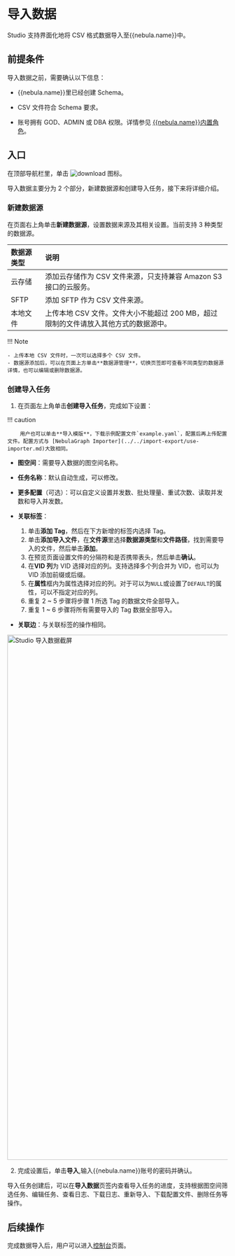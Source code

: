 # 导入数据

Studio 支持界面化地将 CSV 格式数据导入至{{nebula.name}}中。

## 前提条件

导入数据之前，需要确认以下信息：

- {{nebula.name}}里已经创建 Schema。

- CSV 文件符合 Schema 要求。

- 账号拥有 GOD、ADMIN 或 DBA 权限。详情参见 [{{nebula.name}}内置角色](../../7.data-security/1.authentication/3.role-list.md)。

## 入口

在顶部导航栏里，单击 ![download](https://docs-cdn.nebula-graph.com.cn/figures/studio-btn-download.png) 图标。

导入数据主要分为 2 个部分，新建数据源和创建导入任务，接下来将详细介绍。

### 新建数据源

在页面右上角单击**新建数据源**，设置数据来源及其相关设置。当前支持 3 种类型的数据源。

| 数据源类型 | 说明 |
| :--- | :--- |
| 云存储 | 添加云存储作为 CSV 文件来源，只支持兼容 Amazon S3接口的云服务。 |
| SFTP | 添加 SFTP 作为 CSV 文件来源。 |
| 本地文件 | 上传本地 CSV 文件。文件大小不能超过 200 MB，超过限制的文件请放入其他方式的数据源中。 |

!!! Note

    - 上传本地 CSV 文件时，一次可以选择多个 CSV 文件。
    - 数据源添加后，可以在页面上方单击**数据源管理**，切换页签即可查看不同类型的数据源详情，也可以编辑或删除数据源。

### 创建导入任务

1. 在页面左上角单击**创建导入任务**，完成如下设置：
  
  !!! caution

        用户也可以单击**导入模版**，下载示例配置文件`example.yaml`，配置后再上传配置文件。配置方式与 [NebulaGraph Importer](../../import-export/use-importer.md)大致相同。

  - **图空间**：需要导入数据的图空间名称。
  - **任务名称**：默认自动生成，可以修改。
  - **更多配置**（可选）：可以自定义设置并发数、批处理量、重试次数、读取并发数和导入并发数。
  - **关联标签**：

    1. 单击**添加 Tag**，然后在下方新增的标签内选择 Tag。
    2. 单击**添加导入文件**，在**文件源**里选择**数据源类型**和**文件路径**，找到需要导入的文件，然后单击**添加**。
    3. 在预览页面设置文件的分隔符和是否携带表头，然后单击**确认**。
    4. 在**VID 列**为 VID 选择对应的列。支持选择多个列合并为 VID，也可以为 VID 添加前缀或后缀。
    5. 在**属性**框内为属性选择对应的列。对于可以为`NULL`或设置了`DEFAULT`的属性，可以不指定对应的列。
    6. 重复 2 ~ 5 步骤将步骤 1 所选 Tag 的数据文件全部导入。
    7. 重复 1 ~ 6 步骤将所有需要导入的 Tag 数据全部导入。
  
  - **关联边**：与关联标签的操作相同。

  <img src="https://docs-cdn.nebula-graph.com.cn/figures/std_import_230912_cn.png" width="1200" alt="Studio 导入数据截屏">

2. 完成设置后，单击**导入**,输入{{nebula.name}}账号的密码并确认。

导入任务创建后，可以在**导入数据**页签内查看导入任务的进度，支持根据图空间筛选任务、编辑任务、查看日志、下载日志、重新导入、下载配置文件、删除任务等操作。

## 后续操作

完成数据导入后，用户可以进入[控制台](st-ug-console.md)页面。
